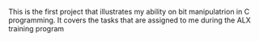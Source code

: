 This is the first project that illustrates my ability on bit manipulatrion in C programming.
It covers the tasks that are assigned to me during the ALX training program
